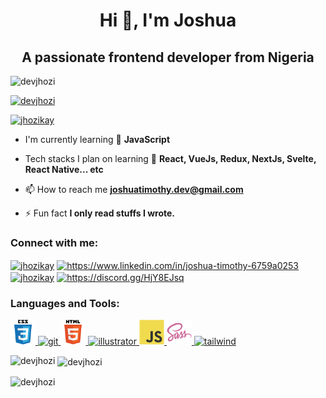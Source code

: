 <h1 align="center">Hi 👋, I'm Joshua</h1>
<h2 align="center">A passionate frontend developer from Nigeria</h2>

<p align="left"> <img src="https://komarev.com/ghpvc/?username=devjhozi&label=Profile%20views&color=0e75b6&style=flat" alt="devjhozi" /> </p>

<p align="left"> <a href="https://github.com/ryo-ma/github-profile-trophy"><img src="https://github-profile-trophy.vercel.app/?username=devjhozi" alt="devjhozi" /></a> </p>

<p align="left"> <a href="https://twitter.com/jhozikay" target="blank"><img src="https://img.shields.io/twitter/follow/jhozikay?logo=twitter&style=for-the-badge" alt="jhozikay" /></a> </p>

- I'm currently learning 🌝 **JavaScript**

- Tech stacks I plan on learning 👾 **React, VueJs, Redux, NextJs, Svelte, React Native... etc**

- 📫 How to reach me **joshuatimothy.dev@gmail.com**

- ⚡ Fun fact **I only read stuffs I wrote.**

<h3 align="left">Connect with me:</h3>
<p align="left">
<a href="https://twitter.com/jhozikay" target="blank"><img align="center" src="https://raw.githubusercontent.com/rahuldkjain/github-profile-readme-generator/master/src/images/icons/Social/twitter.svg" alt="jhozikay" height="30" width="40" /></a>
<a href="https://linkedin.com/in/https://www.linkedin.com/in/joshua-timothy-6759a0253" target="blank"><img align="center" src="https://raw.githubusercontent.com/rahuldkjain/github-profile-readme-generator/master/src/images/icons/Social/linked-in-alt.svg" alt="https://www.linkedin.com/in/joshua-timothy-6759a0253" height="30" width="40" /></a>
<a href="https://stackoverflow.com/users/jhozikay" target="blank"><img align="center" src="https://raw.githubusercontent.com/rahuldkjain/github-profile-readme-generator/master/src/images/icons/Social/stack-overflow.svg" alt="jhozikay" height="30" width="40" /></a>
<a href="https://discord.gg/https://discord.gg/HjY8EJsq" target="blank"><img align="center" src="https://raw.githubusercontent.com/rahuldkjain/github-profile-readme-generator/master/src/images/icons/Social/discord.svg" alt="https://discord.gg/HjY8EJsq" height="30" width="40" /></a>
</p>

<h3 align="left">Languages and Tools:</h3>
<p align="left"> <a href="https://www.w3schools.com/css/" target="_blank" rel="noreferrer"> <img src="https://raw.githubusercontent.com/devicons/devicon/master/icons/css3/css3-original-wordmark.svg" alt="css3" width="40" height="40"/> </a> <a href="https://git-scm.com/" target="_blank" rel="noreferrer"> <img src="https://www.vectorlogo.zone/logos/git-scm/git-scm-icon.svg" alt="git" width="40" height="40"/> </a> <a href="https://www.w3.org/html/" target="_blank" rel="noreferrer"> <img src="https://raw.githubusercontent.com/devicons/devicon/master/icons/html5/html5-original-wordmark.svg" alt="html5" width="40" height="40"/> </a> <a href="https://www.adobe.com/in/products/illustrator.html" target="_blank" rel="noreferrer"> <img src="https://www.vectorlogo.zone/logos/adobe_illustrator/adobe_illustrator-icon.svg" alt="illustrator" width="40" height="40"/> </a> <a href="https://developer.mozilla.org/en-US/docs/Web/JavaScript" target="_blank" rel="noreferrer"> <img src="https://raw.githubusercontent.com/devicons/devicon/master/icons/javascript/javascript-original.svg" alt="javascript" width="40" height="40"/> </a> <a href="https://sass-lang.com" target="_blank" rel="noreferrer"> <img src="https://raw.githubusercontent.com/devicons/devicon/master/icons/sass/sass-original.svg" alt="sass" width="40" height="40"/> </a> <a href="https://tailwindcss.com/" target="_blank" rel="noreferrer"> <img src="https://www.vectorlogo.zone/logos/tailwindcss/tailwindcss-icon.svg" alt="tailwind" width="40" height="40"/> </a> </p>

<p><img align="left" src="https://github-readme-stats.vercel.app/api/top-langs?username=devjhozi&show_icons=true&locale=en&layout=compact" alt="devjhozi" /></p>

<p>&nbsp;<img align="center" src="https://github-readme-stats.vercel.app/api?username=devjhozi&show_icons=true&locale=en" alt="devjhozi" /></p>

<p><img align="center" src="https://github-readme-streak-stats.herokuapp.com/?user=devjhozi&" alt="devjhozi" /></p>
